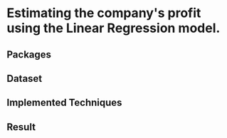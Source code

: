 # Estimating the company's profit using the Linear Regression model.


## Packages

## Dataset

## Implemented Techniques

## Result
